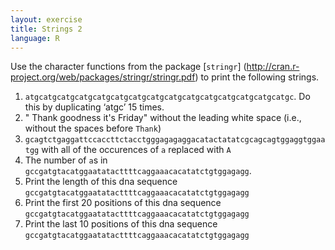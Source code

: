 ```yaml
---
layout: exercise
title: Strings 2
language: R
---
```


Use the character functions from the package [`stringr`] (http://cran.r-project.org/web/packages/stringr/stringr.pdf) to print the following strings.


1.  `atgcatgcatgcatgcatgcatgcatgcatgcatgcatgcatgcatgcatgcatgcatgc`. 
    Do this by duplicating ‘atgc’ 15 times.
2.  "    Thank goodness it's Friday" without the leading white space
    (i.e., without the spaces before `Thank`)
3.  `gcagtctgaggattccaccttctacctgggagagaggacatactatatcgcagcagtggaggtggaatgg`
    with all of the occurences of `a` replaced with `A`
4.  The number of `a`s in `gccgatgtacatggaatatacttttcaggaaacacatatctgtggagagg`.
5.  Print the length of this dna sequence `gccgatgtacatggaatatacttttcaggaaacacatatctgtggagagg`
6.  Print the first 20 positions of this dna sequence `gccgatgtacatggaatatacttttcaggaaacacatatctgtggagagg`
7.  Print the last 10 positions of this dna sequence `gccgatgtacatggaatatacttttcaggaaacacatatctgtggagagg`

